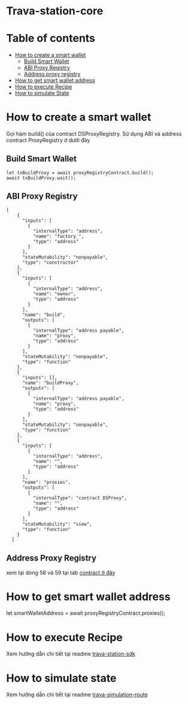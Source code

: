 # Trava-station-core
# Table of contents
- [How to create a smart wallet](#how-to-create-a-smart-wallet)
   - [Build Smart Wallet](#build-smart-wallet)
   - [ABI Proxy Registry](#abi-proxy-registry)
   - [Address proxy registry](#address-proxy-registry)
- [How to get smart wallet address](#how-to-get-smart-wallet-address)
- [How to execute Recipe](#how-to-execute-recipe)
- [How to simulate State](#how-to-simulate-state)

# How to create a smart wallet
Gọi hàm build() của contract DSProxyRegistry. Sử dụng ABI và address contract ProxyRegistry ở dưới đây
## Build Smart Wallet
```
let txBuildProxy = await proxyRegistryContract.build();
await txBuildProxy.wait();
```
## ABI Proxy Registry
```
[
    {
      "inputs": [
        {
          "internalType": "address",
          "name": "factory_",
          "type": "address"
        }
      ],
      "stateMutability": "nonpayable",
      "type": "constructor"
    },
    {
      "inputs": [
        {
          "internalType": "address",
          "name": "owner",
          "type": "address"
        }
      ],
      "name": "build",
      "outputs": [
        {
          "internalType": "address payable",
          "name": "proxy",
          "type": "address"
        }
      ],
      "stateMutability": "nonpayable",
      "type": "function"
    },
    {
      "inputs": [],
      "name": "buildProxy",
      "outputs": [
        {
          "internalType": "address payable",
          "name": "proxy",
          "type": "address"
        }
      ],
      "stateMutability": "nonpayable",
      "type": "function"
    },
    {
      "inputs": [
        {
          "internalType": "address",
          "name": "",
          "type": "address"
        }
      ],
      "name": "proxies",
      "outputs": [
        {
          "internalType": "contract DSProxy",
          "name": "",
          "type": "address"
        }
      ],
      "stateMutability": "view",
      "type": "function"
    }
  ]
```
## Address Proxy Registry
xem tại dòng 58 và 59 tại tab [contract ở đây](https://docs.google.com/spreadsheets/d/1cfiQriXFPfswuYSCeZ_KTe5uSv7ZVbqn/edit?usp=sharing&ouid=108123495703487530147&rtpof=true&sd=true)

# How to get smart wallet address
let smartWalletAddress = await proxyRegistryContract.proxies();

# How to execute Recipe
Xem hướng dẫn chi tiết tại readme [trava-station-sdk](https://www.npmjs.com/package/trava-station-sdk)
# How to simulate state
Xem hướng dẫn chi tiết tại readme [trava-simulation-route](https://www.npmjs.com/package/trava-simulation-route)
